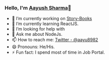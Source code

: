 ### Hello, I'm [Aayush Sharma](https://Aayu8982.github.io)👋

- 🔭 I’m currently working on [Story-Books](https://google.com)
- 🌱 I’m currently learning ReactJS.
- 🤔 I’m looking for help with 
- 💬 Ask me about NodeJs.
- 📫 How to reach me: [Twitter - @aayu8982](https://twitter.com/aayu8982) 
- 😄 Pronouns: He/His.
- ⚡ Fun fact: I spend most of time in Job Portal.
